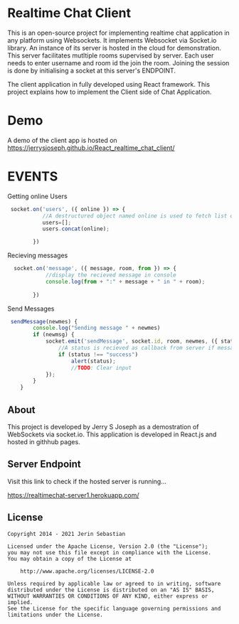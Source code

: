 # Realtime Chat Client
This is an open-source project for implementing realtime chat application in any platform using Websockets. It implements Websocket via Socket.io library. An instance of its server is hosted in the cloud for demonstration. This server facilitates mutltiple rooms supervised by server. Each user needs to enter username and room id the join the room. Joining the session is done by initialising a socket at this server's ENDPOINT.

The client application in fully developed using React framework. This project explains how to implement the Client side of Chat Application.

# Demo
A demo of the client app is hosted on 
https://jerrysjoseph.github.io/React_realtime_chat_client/

# EVENTS
Getting online Users
```javascript
 socket.on('users', ({ online }) => {
           //A destructured object named online is used to fetch list of online users;
           users=[];
           users.concat(online);

        })
```
Recieving messages
```javascript
  socket.on('message', ({ message, room, from }) => {
            //display the recieved message in console
            console.log(from + ":" + message + " in " + room);
            
        })
```
Send Messages
```javascript
 sendMessage(newmes) {
        console.log("Sending message " + newmes)
        if (newmsg) {
            socket.emit('sendMessage', socket.id, room, newmes, ({ status }) => {
                //A status is recieved as callback from server if message is delivered successfully
                if (status !== "success")
                    alert(status);
                    //TODO: Clear input
            });
        }
    }
```
## About 
This project is developed by Jerry S Joseph as a demostration of WebSockets via socket.io. This application is developed in React.js and hosted in githhub pages.

## Server Endpoint

Visit this link to check if the hosted server is running...

https://realtimechat-server1.herokuapp.com/

License
-------

    Copyright 2014 - 2021 Jerin Sebastian

    Licensed under the Apache License, Version 2.0 (the "License");
    you may not use this file except in compliance with the License.
    You may obtain a copy of the License at

        http://www.apache.org/licenses/LICENSE-2.0

    Unless required by applicable law or agreed to in writing, software
    distributed under the License is distributed on an "AS IS" BASIS,
    WITHOUT WARRANTIES OR CONDITIONS OF ANY KIND, either express or implied.
    See the License for the specific language governing permissions and
    limitations under the License.
